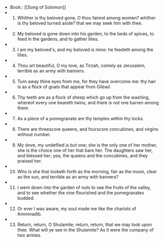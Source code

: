 - Book:: [[Song of Solomon]]
- 1. Whither is thy beloved gone, O thou fairest among women? whither is thy beloved turned aside? that we may seek him with thee.
- 2. My beloved is gone down into his garden, to the beds of spices, to feed in the gardens, and to gather lilies.
- 3. I am my beloved's, and my beloved is mine: he feedeth among the lilies.
- 4. Thou art beautiful, O my love, as Tirzah, comely as Jerusalem, terrible as an army with banners.
- 5. Turn away thine eyes from me, for they have overcome me: thy hair is as a flock of goats that appear from Gilead.
- 6. Thy teeth are as a flock of sheep which go up from the washing, whereof every one beareth twins, and there is not one barren among them.
- 7. As a piece of a pomegranate are thy temples within thy locks.
- 8. There are threescore queens, and fourscore concubines, and virgins without number.
- 9. My dove, my undefiled is but one; she is the only one of her mother, she is the choice one of her that bare her. The daughters saw her, and blessed her; yea, the queens and the concubines, and they praised her.
- 10. Who is she that looketh forth as the morning, fair as the moon, clear as the sun, and terrible as an army with banners?
- 11. I went down into the garden of nuts to see the fruits of the valley, and to see whether the vine flourished and the pomegranates budded.
- 12. Or ever I was aware, my soul made me like the chariots of Amminadib.
- 13. Return, return, O Shulamite; return, return, that we may look upon thee. What will ye see in the Shulamite? As it were the company of two armies.
